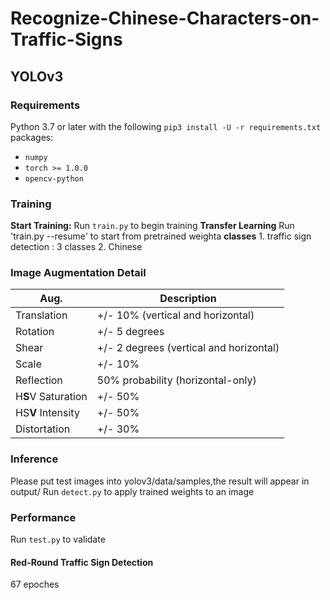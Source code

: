 
# Recognize-Chinese-Characters-on-Traffic-Signs

## YOLOv3
### Requirements

Python 3.7 or later with the following `pip3 install -U -r requirements.txt` packages:

- `numpy`
- `torch >= 1.0.0`
- `opencv-python`

### Training

**Start Training:** Run `train.py` to begin training 
**Transfer Learning** Run 'train.py --resume' to start from pretrained weighta
**classes** 1. traffic sign detection : 3 classes
            2. Chinese 

### Image Augmentation Detail
Aug.| Description
---|---
Translation | +/- 10% (vertical and horizontal)
Rotation | +/- 5 degrees
Shear | +/- 2 degrees (vertical and horizontal)
Scale | +/- 10%
Reflection | 50% probability (horizontal-only)
H**S**V Saturation | +/- 50%
HS**V** Intensity | +/- 50%
Distortation | +/- 30%

### Inference
Please put test images into yolov3/data/samples,the result will appear in output/
Run `detect.py` to apply trained weights to an image

### Performance

Run `test.py` to validate 

#### Red-Round Traffic Sign Detection
67 epoches


